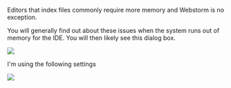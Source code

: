 
Editors that index files commonly require more memory and Webstorm is no exception.

You will generally find out about these issues when the system runs out of memory for the IDE.
You will then likely see this dialog box.

<img src="resources/images/plugin/outofmemory.jpg"/>

I'm using the following settings

<img src="resources/images/plugin/morememory.jpg"/>